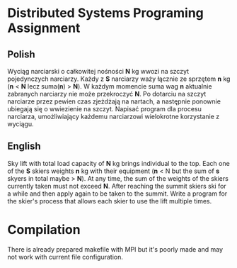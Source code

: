 # Distributed Systems Programing Assignment
## Polish
Wyciąg narciarski o całkowitej nośności **N** kg wwozi na szczyt pojedynczych narciarzy. Każdy z **S** narciarzy waży łącznie ze sprzętem **n** kg (**n** < **N** lecz suma(**n**) > **N**). W każdym momencie suma wag **n** aktualnie zabranych narciarzy nie może przekroczyć **N**. Po dotarciu na szczyt narciarze przez pewien czas zjeżdżają na nartach, a następnie ponownie ubiegają się o wwiezienie na szczyt. Napisać program dla procesu narciarza, umożliwiający każdemu narciarzowi wielokrotne korzystanie z wyciągu. 

## English
Sky lift with total load capacity of **N** kg brings individual to the top. Each one of the **S** skiers weights **n** kg with their equipment (**n** < N but the sum of **s** skyers in total maybe > **N**).  At any time, the sum of the weights of the skiers currently taken must not exceed **N**. After reaching the summit skiers ski for a while and then apply again to be taken to the summit. Write a program for the skier's process that allows each skier to use the lift multiple times. 

# Compilation
There is already prepared makefile with MPI but it's poorly made and may not work with current file configuration.
